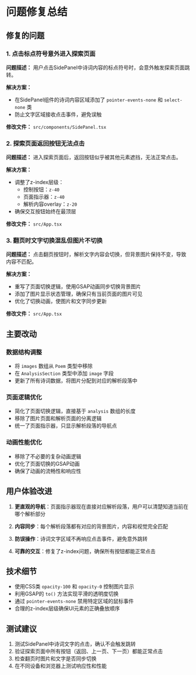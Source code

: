 # 问题修复总结

## 修复的问题

### 1. 点击标点符号意外进入探索页面
**问题描述：** 用户点击SidePanel中诗词内容的标点符号时，会意外触发探索页面跳转。

**解决方案：**
- 在SidePanel组件的诗词内容区域添加了 `pointer-events-none` 和 `select-none` 类
- 防止文字区域接收点击事件，避免误触

**修改文件：** `src/components/SidePanel.tsx`

### 2. 探索页面返回按钮无法点击
**问题描述：** 进入探索页面后，返回按钮似乎被其他元素遮挡，无法正常点击。

**解决方案：**
- 调整了z-index层级：
  - 控制按钮：`z-40`
  - 页面指示器：`z-40`
  - 解析内容overlay：`z-20`
- 确保交互按钮始终在最顶层

**修改文件：** `src/App.tsx`

### 3. 翻页时文字切换混乱但图片不切换
**问题描述：** 点击翻页按钮时，解析文字内容会切换，但背景图片保持不变，导致内容不匹配。

**解决方案：**
- 重写了页面切换逻辑，使用GSAP动画同步切换背景图片
- 添加了图片显示状态管理，确保只有当前页面的图片可见
- 优化了切换动画，使图片和文字同步更新

**修改文件：** `src/App.tsx`

## 主要改动

### 数据结构调整
- 将 `images` 数组从 `Poem` 类型中移除
- 在 `AnalysisSection` 类型中添加 `image` 字段
- 更新了所有诗词数据，将图片分配到对应的解析段落中

### 页面逻辑优化
- 简化了页面切换逻辑，直接基于 `analysis` 数组的长度
- 移除了图片页面和解析页面的分离逻辑
- 统一了页面指示器，只显示解析段落的导航点

### 动画性能优化
- 移除了不必要的复杂动画逻辑
- 优化了页面切换的GSAP动画
- 确保了动画的流畅性和响应性

## 用户体验改进

1. **更直观的导航**：页面指示器现在直接对应解析段落，用户可以清楚知道当前在哪个解析部分

2. **内容同步**：每个解析段落都有对应的背景图片，内容和视觉完全匹配

3. **防误操作**：诗词文字区域不再响应点击事件，避免意外跳转

4. **可靠的交互**：修复了z-index问题，确保所有按钮都能正常点击

## 技术细节

- 使用CSS类 `opacity-100` 和 `opacity-0` 控制图片显示
- 利用GSAP的 `to()` 方法实现平滑的透明度切换
- 通过 `pointer-events-none` 禁用特定区域的鼠标事件
- 合理的z-index层级确保UI元素的正确叠放顺序

## 测试建议

1. 测试SidePanel中诗词文字的点击，确认不会触发跳转
2. 验证探索页面中所有按钮（返回、上一页、下一页）都能正常点击
3. 检查翻页时图片和文字是否同步切换
4. 在不同设备和浏览器上测试响应性和性能
